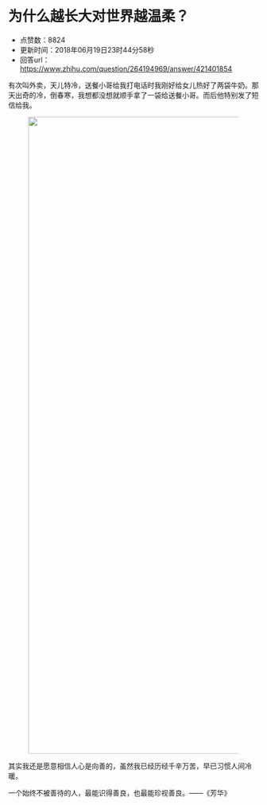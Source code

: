 # 为什么越长大对世界越温柔？
- 点赞数：8824
- 更新时间：2018年06月19日23时44分58秒
- 回答url：https://www.zhihu.com/question/264194969/answer/421401854
<body>
 <p data-pid="Cxc-4bhz">有次叫外卖，天儿特冷，送餐小哥给我打电话时我刚好给女儿热好了两袋牛奶。那天出奇的冷，倒春寒，我想都没想就顺手拿了一袋给送餐小哥。而后他特别发了短信给我。</p>
 <figure data-size="normal">
  <img src="https://picx.zhimg.com/50/v2-f028aaf292fd5f1728c6abee8178a014_720w.jpg?source=1940ef5c" data-rawwidth="1280" data-rawheight="2276" data-size="normal" data-original-token="v2-d6ac3451889a548fc8991b7c45bc5bac" data-default-watermark-src="https://pic1.zhimg.com/50/v2-591ecfcd22fda1df9364b8733bcafd52_720w.jpg?source=1940ef5c" class="origin_image zh-lightbox-thumb" width="1280" data-original="https://picx.zhimg.com/v2-f028aaf292fd5f1728c6abee8178a014_r.jpg?source=1940ef5c">
 </figure>
 <p data-pid="soJxI0U4">其实我还是愿意相信人心是向善的，虽然我已经历经千辛万苦，早已习惯人间冷暖。</p>
 <p data-pid="i81-aRHc">一个始终不被善待的人，最能识得善良，也最能珍视善良。——《芳华》</p>
</body>